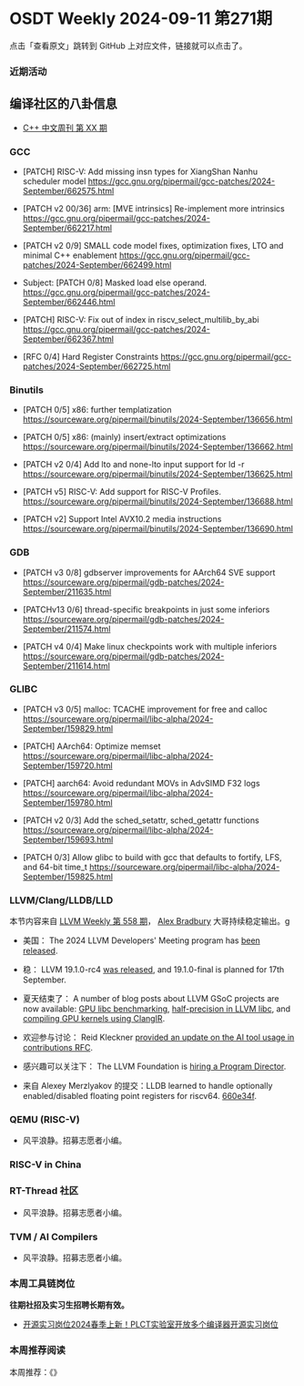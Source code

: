 # OSDT Weekly 2024-09-11 第271期

点击「查看原文」跳转到 GitHub 上对应文件，链接就可以点击了。

### 近期活动

## 编译社区的八卦信息

- [C++ 中文周刊 第 XX 期]()

### GCC

- [PATCH] RISC-V: Add missing insn types for XiangShan Nanhu scheduler model
  https://gcc.gnu.org/pipermail/gcc-patches/2024-September/662575.html

- [PATCH v2 00/36] arm: [MVE intrinsics] Re-implement more intrinsics
  https://gcc.gnu.org/pipermail/gcc-patches/2024-September/662217.html

- [PATCH v2 0/9] SMALL code model fixes, optimization fixes, LTO and minimal C++ enablement
  https://gcc.gnu.org/pipermail/gcc-patches/2024-September/662499.html

- Subject: [PATCH 0/8] Masked load else operand.
  https://gcc.gnu.org/pipermail/gcc-patches/2024-September/662446.html

- [PATCH] RISC-V: Fix out of index in riscv_select_multilib_by_abi
  https://gcc.gnu.org/pipermail/gcc-patches/2024-September/662367.html

- [RFC 0/4] Hard Register Constraints
  https://gcc.gnu.org/pipermail/gcc-patches/2024-September/662725.html

### Binutils

- [PATCH 0/5] x86: further templatization
  https://sourceware.org/pipermail/binutils/2024-September/136656.html

- [PATCH 0/5] x86: (mainly) insert/extract optimizations
  https://sourceware.org/pipermail/binutils/2024-September/136662.html

- [PATCH v2 0/4] Add lto and none-lto input support for ld -r
  https://sourceware.org/pipermail/binutils/2024-September/136625.html

- [PATCH v5] RISC-V: Add support for RISC-V Profiles.
  https://sourceware.org/pipermail/binutils/2024-September/136688.html

- [PATCH v2] Support Intel AVX10.2 media instructions
  https://sourceware.org/pipermail/binutils/2024-September/136690.html

### GDB

- [PATCH v3 0/8] gdbserver improvements for AArch64 SVE support
  https://sourceware.org/pipermail/gdb-patches/2024-September/211635.html

- [PATCHv13 0/6] thread-specific breakpoints in just some inferiors
  https://sourceware.org/pipermail/gdb-patches/2024-September/211574.html

- [PATCH v4 0/4] Make linux checkpoints work with multiple inferiors
  https://sourceware.org/pipermail/gdb-patches/2024-September/211614.html

### GLIBC

- [PATCH v3 0/5] malloc: TCACHE improvement for free and calloc
  https://sourceware.org/pipermail/libc-alpha/2024-September/159829.html

- [PATCH] AArch64: Optimize memset
  https://sourceware.org/pipermail/libc-alpha/2024-September/159720.html

- [PATCH] aarch64: Avoid redundant MOVs in AdvSIMD F32 logs
  https://sourceware.org/pipermail/libc-alpha/2024-September/159780.html

- [PATCH v2 0/3] Add the sched_setattr, sched_getattr functions
  https://sourceware.org/pipermail/libc-alpha/2024-September/159693.html

- [PATCH 0/3] Allow glibc to build with gcc that defaults to fortify, LFS, and 64-bit time_t
  https://sourceware.org/pipermail/libc-alpha/2024-September/159825.html

### LLVM/Clang/LLDB/LLD

本节内容来自 [LLVM Weekly 第 558 期](http://llvmweekly.org/issue/558)，
[Alex Bradbury](https://www.linkedin.com/in/alex-bradbury/) 大哥持续稳定输出。g

* 美国： The 2024 LLVM Developers' Meeting program has [been released](https://discourse.llvm.org/t/announcing-the-2024-llvm-developers-meeting-program/81108).

* 稳： LLVM 19.1.0-rc4 [was released](https://discourse.llvm.org/t/llvm-19-1-0-rc4-released/81039), and 19.1.0-final is planned for 17th September.

* 夏天结束了： A number of blog posts about LLVM GSoC projects are now available: [GPU libc benchmarking](https://blog.llvm.org/posts/2024-08-09-libc-gpu-benchmarking/), [half-precision in LLVM libc](https://blog.llvm.org/posts/2024-08-31-half-precision-in-llvm-libc/), and [compiling GPU kernels using ClangIR](https://blog.llvm.org/posts/2024-08-29-gsoc-opencl-c-support-for-clangir/).

* 欢迎参与讨论： Reid Kleckner [provided an update on the AI tool usage in contributions RFC](https://discourse.llvm.org/t/rfc-define-policy-on-ai-tool-usage-in-contributions/78758/33).

* 感兴趣可以关注下： The LLVM Foundation is [hiring a Program Director](https://discourse.llvm.org/t/llvm-foundation-program-director-position/81111).

* 来自 Alexey Merzlyakov 的提交：LLDB learned to handle optionally enabled/disabled floating point registers for riscv64.
  [660e34f](https://github.com/llvm/llvm-project/commit/660e34fd38c3).

### QEMU (RISC-V)

- 风平浪静。招募志愿者小编。

### RISC-V in China

### RT-Thread 社区

- 风平浪静。招募志愿者小编。

### TVM / AI Compilers

- 风平浪静。招募志愿者小编。

### 本周工具链岗位

**往期社招及实习生招聘长期有效。**

- [开源实习岗位2024春季上新！PLCT实验室开放多个编译器开源实习岗位](https://mp.weixin.qq.com/s/D-l7hE2S-21NCAZsVqPzMA)

### 本周推荐阅读

本周推荐：《》
